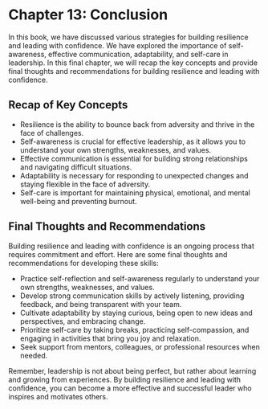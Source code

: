 Chapter 13: Conclusion
======================

In this book, we have discussed various strategies for building resilience and leading with confidence. We have explored the importance of self-awareness, effective communication, adaptability, and self-care in leadership. In this final chapter, we will recap the key concepts and provide final thoughts and recommendations for building resilience and leading with confidence.

Recap of Key Concepts
---------------------

* Resilience is the ability to bounce back from adversity and thrive in the face of challenges.
* Self-awareness is crucial for effective leadership, as it allows you to understand your own strengths, weaknesses, and values.
* Effective communication is essential for building strong relationships and navigating difficult situations.
* Adaptability is necessary for responding to unexpected changes and staying flexible in the face of adversity.
* Self-care is important for maintaining physical, emotional, and mental well-being and preventing burnout.

Final Thoughts and Recommendations
----------------------------------

Building resilience and leading with confidence is an ongoing process that requires commitment and effort. Here are some final thoughts and recommendations for developing these skills:

* Practice self-reflection and self-awareness regularly to understand your own strengths, weaknesses, and values.
* Develop strong communication skills by actively listening, providing feedback, and being transparent with your team.
* Cultivate adaptability by staying curious, being open to new ideas and perspectives, and embracing change.
* Prioritize self-care by taking breaks, practicing self-compassion, and engaging in activities that bring you joy and relaxation.
* Seek support from mentors, colleagues, or professional resources when needed.

Remember, leadership is not about being perfect, but rather about learning and growing from experiences. By building resilience and leading with confidence, you can become a more effective and successful leader who inspires and motivates others.
